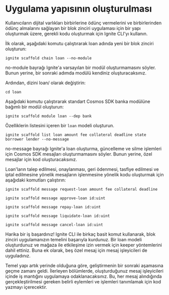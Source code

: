 # Uygulama yapısının oluşturulması

Kullanıcıların dijital varlıkları birbirlerine ödünç vermelerini ve birbirlerinden ödünç almalarını sağlayan bir blok zinciri uygulaması için bir yapı oluşturmak üzere, gerekli kodu oluşturmak için Ignite CLI'yı kullanın.

İlk olarak, aşağıdaki komutu çalıştırarak loan adında yeni bir blok zinciri oluşturun:

```
ignite scaffold chain loan --no-module
```

no-module bayrağı Ignite'a varsayılan bir modül oluşturmamasını söyler. Bunun yerine, bir sonraki adımda modülü kendiniz oluşturacaksınız.

Ardından, dizini loan/ olarak değiştirin:

```
cd loan
```

Aşağıdaki komutu çalıştırarak standart Cosmos SDK banka modülüne bağımlı bir modül oluşturun:

```
ignite scaffold module loan --dep bank
```

Özelliklerin listesini içeren bir `loan` modeli oluşturun.

```
ignite scaffold list loan amount fee collateral deadline state borrower lender --no-message
```

no-message bayrağı Ignite'a loan oluşturma, güncelleme ve silme işlemleri için Cosmos SDK mesajları oluşturmamasını söyler. Bunun yerine, özel mesajlar için kod oluşturacaksınız.

Loan'ların talep edilmesi, onaylanması, geri ödenmesi, tasfiye edilmesi ve iptal edilmesine yönelik mesajların işlenmesine yönelik kodu oluşturmak için aşağıdaki komutları çalıştırın:

```
ignite scaffold message request-loan amount fee collateral deadline
```

```
ignite scaffold message approve-loan id:uint
```

```
ignite scaffold message repay-loan id:uint
```

```
ignite scaffold message liquidate-loan id:uint
```

```
ignite scaffold message cancel-loan id:uint
```

Harika bir iş başardınız! Ignite CLI ile birkaç basit komut kullanarak, blok zinciri uygulamanızın temelini başarıyla kurdunuz. Bir loan modeli oluşturdunuz ve mağaza ile etkileşime izin vermek için keeper yöntemlerini dahil ettiniz. Buna ek olarak, beş özel mesaj için mesaj işleyicileri de uyguladınız.

Temel yapı artık yerinde olduğuna göre, geliştirmenin bir sonraki aşamasına geçme zamanı geldi. İlerleyen bölümlerde, oluşturduğunuz mesaj işleyicileri içinde iş mantığını uygulamaya odaklanacaksınız. Bu, her mesaj alındığında gerçekleştirilmesi gereken belirli eylemleri ve işlemleri tanımlamak için kod yazmayı içerecektir.
